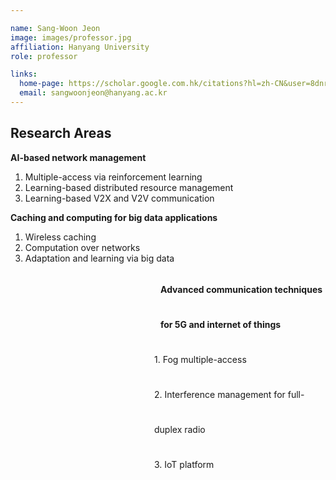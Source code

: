 ```yaml
---

name: Sang-Woon Jeon
image: images/professor.jpg
affiliation: Hanyang University
role: professor

links:
  home-page: https://scholar.google.com.hk/citations?hl=zh-CN&user=8dnrnzsAAAAJ
  email: sangwoonjeon@hanyang.ac.kr
---
```

## Research Areas

**AI-based network management**
1. Multiple-access via reinforcement learning
2. Learning-based distributed resource management
3. Learning-based V2X and V2V communication

**Caching and computing for big data applications**
1. Wireless caching
1. Computation over networks
1. Adaptation and learning via big data

<div style="margin-left: 240px; font-weight: bold; text-align: left; line-height: 4;">
    Advanced communication techniques for 5G and internet of things
</div>

<div style="margin-left: 230px; text-align: left; line-height: 4;"> 1.  Fog multiple-access </div>

<div style="margin-left: 230px; text-align: left; line-height: 4;"> 2.  Interference management for full-duplex radio </div>

<div style="margin-left: 230px; text-align: left; line-height: 4;"> 3.  IoT platform </div>






